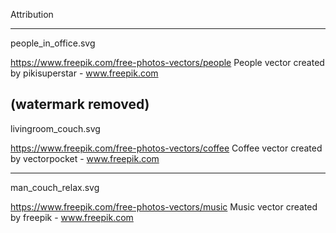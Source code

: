 Attribution

---
people_in_office.svg 

https://www.freepik.com/free-photos-vectors/people
People vector created by pikisuperstar - www.freepik.com

(watermark removed)
---
livingroom_couch.svg

https://www.freepik.com/free-photos-vectors/coffee
Coffee vector created by vectorpocket - www.freepik.com

---
man_couch_relax.svg

https://www.freepik.com/free-photos-vectors/music
Music vector created by freepik - www.freepik.com
